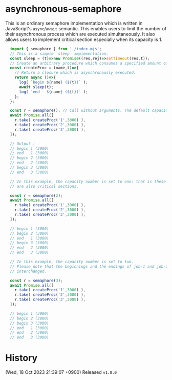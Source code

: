  asynchronous-semaphore
=========================

This is an ordinary semaphore implementation which is written in JavaScript's
`async`/`await` semantic. This enables users to limit the number of their
asynchronous process which are executed simultaneously. It also allows users to
implement critical section especially when its capacity is 1.


```javascript
  import { semaphore } from './index.mjs';
  // This is a simple `sleep` implementation.
  const sleep = (t)=>new Promise((res,rej)=>setTimeout(res,t));
  // Create an arbitrary procedure which consumes a specified amount of time.
  const createProc = (name,t)=>{
    // Return a closure which is asynchronously executed.
    return async ()=>{
      log( `begin ${name} (${t})` );
      await sleep(t);
      log( `end   ${name} (${t})` );
    };
  };
```

```javascript
  const r = semaphore(); // Call without arguments. The default capacity is 1.
  await Promise.all([
    r.take( createProc('1',3000) ),
    r.take( createProc('2',3000) ),
    r.take( createProc('3',3000) ),
  ]);

  // Output :
  // begin 1 (3000)
  // end   1 (3000)
  // begin 2 (3000)
  // end   2 (3000)
  // begin 3 (3000)
  // end   3 (3000)

  // In this example, the capacity number is set to one; that is these closures
  // are also critical sections.
```

```javascript
  const r = semaphore(2);
  await Promise.all([
    r.take( createProc('1',3000) ),
    r.take( createProc('2',3000) ),
    r.take( createProc('3',3000) ),
  ]);

  // begin 1 (3000)
  // begin 2 (3000)
  // end   1 (3000)
  // begin 3 (3000)
  // end   2 (3000)
  // end   3 (3000)

  // In this example, the capacity number is set to two.
  // Please note that the beginnings and the endings of job-1 and job-2 are
  // interchanged.
```

```javascript
  const r = semaphore(3);
  await Promise.all([
    r.take( createProc('1',3000) ),
    r.take( createProc('2',3000) ),
    r.take( createProc('3',3000) ),
  ]);

  // begin 1 (3000)
  // begin 2 (3000)
  // begin 3 (3000)
  // end   1 (3000)
  // end   2 (3000)
  // end   3 (3000)
```

 History
======================
(Wed, 18 Oct 2023 21:39:07 +0900) Released `v1.0.0`

